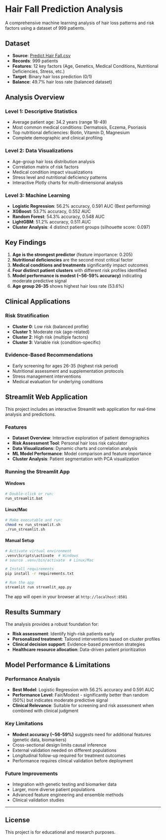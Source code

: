 # Hair Fall Prediction Analysis

A comprehensive machine learning analysis of hair loss patterns and risk factors using a dataset of 999 patients.

## Dataset

- **Source**: [Predict Hair Fall.csv](https://www.kaggle.com/datasets/amitvkulkarni/hair-health/data)
- **Records**: 999 patients
- **Features**: 12 key factors (Age, Genetics, Medical Conditions, Nutritional Deficiencies, Stress, etc.)
- **Target**: Binary hair loss prediction (0/1)
- **Balance**: 49.7% hair loss rate (balanced dataset)

## Analysis Overview

### Level 1: Descriptive Statistics
- Average patient age: 34.2 years (range 18-49)
- Most common medical conditions: Dermatosis, Eczema, Psoriasis
- Top nutritional deficiencies: Biotin, Vitamin D, Magnesium
- Complete demographic and clinical profiling

### Level 2: Data Visualizations
- Age-group hair loss distribution analysis
- Correlation matrix of risk factors
- Medical condition impact visualizations
- Stress level and nutritional deficiency patterns
- Interactive Plotly charts for multi-dimensional analysis

### Level 3: Machine Learning
- **Logistic Regression**: 56.2% accuracy, 0.591 AUC (Best performing)
- **XGBoost**: 53.7% accuracy, 0.552 AUC
- **Random Forest**: 54.3% accuracy, 0.548 AUC
- **LightGBM**: 51.2% accuracy, 0.511 AUC
- **Cluster Analysis**: 4 distinct patient groups (silhouette score: 0.097)

## Key Findings

1. **Age is the strongest predictor** (feature importance: 0.205)
2. **Nutritional deficiencies** are the second most critical factor
3. **Medical conditions and treatments** significantly impact outcomes
4. **Four distinct patient clusters** with different risk profiles identified
5. **Model performance is modest (~56-59% accuracy)** indicating moderate predictive signal
6. **Age group 26-35** shows highest hair loss rate (53.6%)

## Clinical Applications

### Risk Stratification
- **Cluster 0**: Low risk (balanced profile)
- **Cluster 1**: Moderate risk (age-related)
- **Cluster 2**: High risk (multiple factors)
- **Cluster 3**: Variable risk (condition-specific)

### Evidence-Based Recommendations
- Early screening for ages 26-35 (highest risk period)
- Nutritional assessment and supplementation protocols
- Stress management interventions
- Medical evaluation for underlying conditions

## Streamlit Web Application

This project includes an interactive Streamlit web application for real-time analysis and predictions.

### Features
- **Dataset Overview**: Interactive exploration of patient demographics
- **Risk Assessment Tool**: Personal hair loss risk calculator
- **Data Visualizations**: Dynamic charts and correlation analysis
- **ML Model Performance**: Model comparison and feature importance
- **Cluster Analysis**: Patient segmentation with PCA visualization

### Running the Streamlit App

#### Windows
```bash
# Double-click or run:
run_streamlit.bat
```

#### Linux/Mac
```bash
# Make executable and run:
chmod +x run_streamlit.sh
./run_streamlit.sh
```

#### Manual Setup
```bash
# Activate virtual environment
.venv\Scripts\activate  # Windows
# source .venv/bin/activate  # Linux/Mac

# Install requirements
pip install -r requirements.txt

# Run the app
streamlit run streamlit_app.py
```

The app will open in your browser at `http://localhost:8501`

## Results Summary

The analysis provides a robust foundation for:
- **Risk assessment**: Identify high-risk patients early
- **Personalized treatment**: Tailored interventions based on cluster profiles  
- **Clinical decision support**: Evidence-based prevention strategies
- **Healthcare resource allocation**: Data-driven patient prioritization

## Model Performance & Limitations

### Performance Analysis
- **Best Model**: Logistic Regression with 56.2% accuracy and 0.591 AUC
- **Performance Level**: Fair/Modest - significantly better than random (50%) but indicates moderate predictive signal
- **Clinical Relevance**: Suitable for screening and risk assessment when combined with clinical judgment

### Key Limitations
- **Modest accuracy (~56-59%)** suggests need for additional features (genetic data, biomarkers)
- Cross-sectional design limits causal inference
- External validation needed on different populations
- Longitudinal follow-up required for treatment outcomes
- Performance requires clinical validation before deployment

### Future Improvements
- Integration with genetic testing and biomarker data
- Larger, more diverse patient populations
- Advanced feature engineering and ensemble methods
- Clinical validation studies


---

## License

This project is for educational and research purposes.
